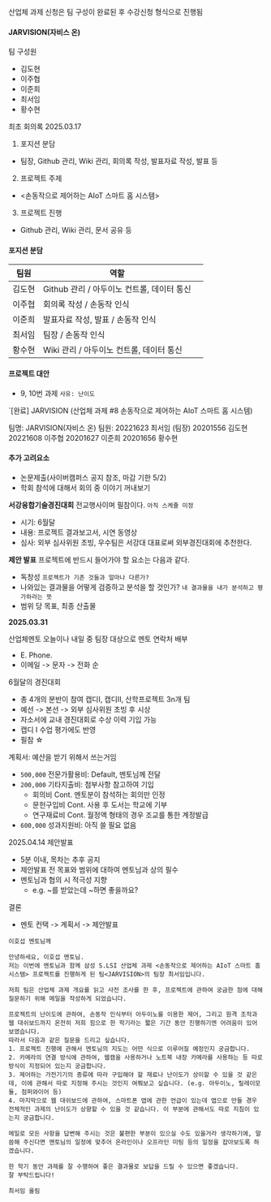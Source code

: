 
산업체 과제 신청은 팀 구성이 완료된 후 수강신청 형식으로 진행됨

#### JARVISION(자비스 온)

팀 구성원
- 김도현
- 이주협
- 이준희
- 최서임
- 황수현

최초 회의록 2025.03.17

1. 포지션 분담
- 팀장, Github 관리, Wiki 관리, 회의록 작성, 발표자료 작성, 발표 등

2. 프로젝트 주제
- <손동작으로 제어하는 AIoT 스마트 홈 시스템>

3. 프로젝트 진행
- Github 관리, Wiki 관리, 문서 공유 등

#### 포지션 분담

| 팀원  | 역할                           |     |
| --- | ---------------------------- | --- |
| 김도현 | Github 관리 / 아두이노 컨트롤, 데이터 통신 |     |
| 이주협 | 회의록 작성 / 손동작 인식              |     |
| 이준희 | 발표자료 작성, 발표 / 손동작 인식         |     |
| 최서임 | 팀장 / 손동작 인식                  |     |
| 황수현 | Wiki 관리 / 아두이노 컨트롤, 데이터 통신   |     |

#### 프로젝트 대안

- 9, 10번 과제 `사유: 난이도`

`[완료] JARVISION (산업체 과제 #8 손동작으로 제어하는 AIoT 스마트 홈 시스템)

팀명: JARVISION(자비스 온)
팀원:
20221623 최서임 (팀장)
20201556 김도현
20221608 이주협
20201627 이준희
20201656 황수현

#### 추가 고려요소
- 논문제출(사이버캠퍼스 공지 참조, 마감 기한 5/2)
- 학회 참석에 대해서 회의 중 이야기 꺼내보기

**서강융합기술경진대회**
전교행사이며 필참이다. `아직 스케쥴 미정`
- 시기: 6월달
- 내용: 프로젝트 결과보고서, 시연 동영상
- 심사: 외부 심사위원 초빙, 우수팀은 서강대 대표로써 외부경진대회에 추천한다.

**제안 발표**
프로젝트에 반드시 들어가야 할 요소는 다음과 같다.
- 독창성 `프로젝트가 기존 것들과 얼마나 다른가?`
- 나와있는 결과물을 어떻게 검증하고 분석을 할 것인가? `내 결과물을 내가 분석하고 평가하라는 뜻`
- 범위 당 목표, 최종 산출물

**2025.03.31**

산업체멘토 오늘이나 내일 중
팀장 대상으로 멘토 연락처 배부
- E. Phone.
- 이메일 -> 문자 -> 전화 순

6월달의 경진대회
- 총 4개의 분반이 참여 캡디I, 캡디II, 산학프로젝트 3n개 팀
- 예선 -> 본선 -> 외부 심사위원 초빙 후 시상
- 자소서에 교내 경진대회로 수상 이력 기입 가능
- 캡디 I 수업 평가에도 반영
- 필참 ☆

계획서: 예산을 받기 위해서 쓰는거임
- `500,000` 전문가활용비: Default, 멘토님께 전달
- `200,000` 기타지출비: 첨부사항 참고하여 기입
	- 회의비 Cont. 멘토분이 참석하는 회의만 인정
	- 문헌구입비 Cont. 사용 후 도서는 학교에 기부
	- 연구재료비 Cont. 월정액 형태의 경우 조교를 통한 계정발급
- `600,000` 성과지원비: 아직 쓸 필요 없음

2025.04.14 제안발표
- 5분 이내, 목차는 추후 공지
- 제안발표 전 목표와 범위에 대하여 멘토님과 상의 필수
- 멘토님과 협의 시 적극성 지향
	- e.g. ~를 받았는데 ~하면 좋을까요?

결론 
- 멘토 컨택 -> 계획서 -> 제안발표

```
이호섭 멘토님께

안녕하세요, 이호섭 멘토님.
저는 이번에 멘토님과 함께 삼성 S.LSI 산업체 과제 <손동작으로 제어하는 AIoT 스마트 홈 시스템> 프로젝트를 진행하게 된 팀<JARVISION>의 팀장 최서임입니다.

저희 팀은 산업체 과제 개요를 읽고 사전 조사를 한 후, 프로젝트에 관하여 궁금한 점에 대해 질문하기 위해 메일을 작성하게 되었습니다.

프로젝트의 난이도에 관하여, 손동작 인식부터 아두이노를 이용한 제어, 그리고 원격 조작과 웹 대쉬보드까지 온전히 저희 힘으로 한 학기라는 짧은 기간 동안 진행하기엔 어려움이 있어 보였습니다.
따라서 다음과 같은 질문을 드리고 싶습니다.
1. 프로젝트 진행에 관해서 멘토님의 지도는 어떤 식으로 이루어질 예정인지 궁금합니다.
2. 카메라의 연결 방식에 관하여, 웹캠을 사용하거나 노트북 내장 카메라를 사용하는 등 따로 방식이 지정되어 있는지 궁금합니다.
3. 제어하는 가전기기의 종류에 따라 구입해야 할 재료나 난이도가 상이할 수 있을 것 같은데, 이에 관해서 따로 지정해 주시는 것인지 여쭤보고 싶습니다. (e.g. 아두이노, 릴레이모듈, 점퍼와이어 등)
4. 마지막으로 웹 대쉬보드에 관하여, 스마트폰 앱에 관한 언급이 있는데 앱으로 만들 경우 전체적인 과제의 난이도가 상향할 수 있을 것 같습니다. 이 부분에 관해서도 따로 지침이 있는지 궁금합니다.

메일로 모든 사항을 답변해 주시는 것은 불편한 부분이 있으실 수도 있을거라 생각하기에, 말씀해 주신다면 멘토님의 일정에 맞추어 온라인이나 오프라인 미팅 등의 일정을 잡아보도록 하겠습니다.

한 학기 동안 과제를 잘 수행하여 좋은 결과물로 보답을 드릴 수 있으면 좋겠습니다.
잘 부탁드립니다!

최서임 올림
```
